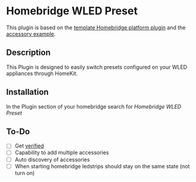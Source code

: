 # Homebridge WLED Preset

This plugin is based on the [template Homebridge platform plugin](https://github.com/homebridge/homebridge-plugin-template/) and the [accessory example](https://github.com/homebridge/homebridge-examples/tree/master/accessory-example-typescript).


## Description

This Plugin is designed to easily switch presets configured on your WLED appliances through HomeKit.

## Installation

In the Plugin section of your homebridge search for *Homebridge WLED Preset*

## To-Do
- [ ] Get [verified](https://github.com/homebridge/verified)
- [ ] Capability to add multiple accessories
- [ ] Auto discovery of accessories
- [ ] When starting homebridge ledstrips should stay on the same state (not turn on)